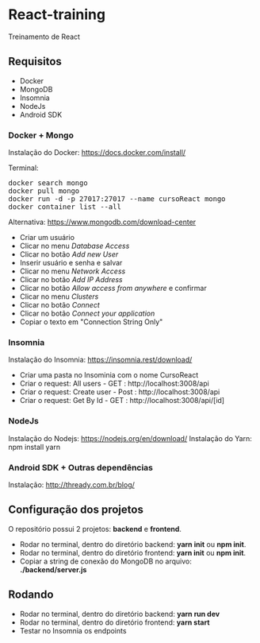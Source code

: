 # React-training

Treinamento de React

## Requisitos
- Docker
- MongoDB
- Insomnia
- NodeJs
- Android SDK

### Docker + Mongo
Instalação do Docker: https://docs.docker.com/install/

Terminal:
<pre>
docker search mongo
docker pull mongo
docker run -d -p 27017:27017 --name cursoReact mongo
docker container list --all
</pre>

Alternativa:
https://www.mongodb.com/download-center
- Criar um usuário
- Clicar no menu *Database Access*
- Clicar no botão *Add new User*
- Inserir usuário e senha e salvar
- Clicar no menu *Network Access*
- Clicar no botão *Add IP Address*
- Clicar no botão *Allow access from anywhere* e confirmar
- Clicar no menu *Clusters*
- Clicar no botão *Connect*
- Clicar no botão *Connect your application*
- Copiar o texto em "Connection String Only"

### Insomnia
Instalação do Insomnia: https://insomnia.rest/download/
- Criar uma pasta no Insominia com o nome CursoReact
- Criar o request: All users - GET : http://localhost:3008/api
- Criar o request: Create user - Post : http://localhost:3008/api
- Criar o request: Get By Id - GET : http://localhost:3008/api/[id]


### NodeJs
Instalação do Nodejs: https://nodejs.org/en/download/
Instalação do Yarn: npm install yarn 

### Android SDK + Outras dependências
Instalação: http://thready.com.br/blog/

## Configuração dos projetos
O repositório possui 2 projetos: **backend** e **frontend**.

- Rodar no terminal, dentro do diretório backend: **yarn init** ou **npm init**.
- Rodar no terminal, dentro do diretório frontend: **yarn init** ou **npm init**.
- Copiar a string de conexão do MongoDB no arquivo: **./backend/server.js**

## Rodando
- Rodar no terminal, dentro do diretório backend: **yarn run dev**
- Rodar no terminal, dentro do diretório frontend: **yarn start**
- Testar no Insomnia os endpoints







